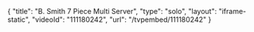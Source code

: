 {
    "title": "B. Smith 7 Piece Multi Server",
    "type": "solo",
    "layout": "iframe-static",
    "videoId": "111180242",
    "url": "\/tvpembed\/111180242"
}